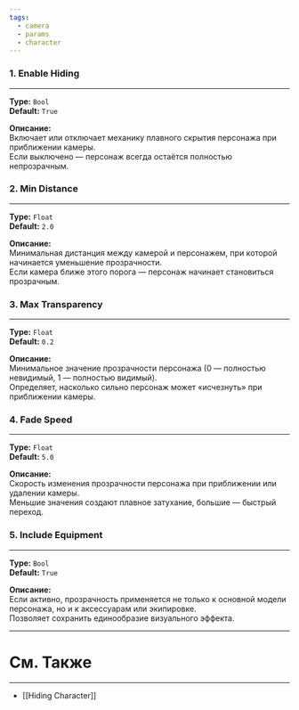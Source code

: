 ```yaml
---
tags:
  - camera
  - params
  - character
---
```


### 1. **Enable Hiding**
---

**Type:** `Bool`  
**Default:** `True`

**Описание:**  
Включает или отключает механику плавного скрытия персонажа при приближении камеры.  
Если выключено — персонаж всегда остаётся полностью непрозрачным.

### 2. **Min Distance**
---

**Type:** `Float`  
**Default:** `2.0`

**Описание:**  
Минимальная дистанция между камерой и персонажем, при которой начинается уменьшение прозрачности.  
Если камера ближе этого порога — персонаж начинает становиться прозрачным.

### 3. **Max Transparency**
---

**Type:** `Float`  
**Default:** `0.2`

**Описание:**  
Минимальное значение прозрачности персонажа (0 — полностью невидимый, 1 — полностью видимый).  
Определяет, насколько сильно персонаж может «исчезнуть» при приближении камеры.

### 4. **Fade Speed**
---

**Type:** `Float`  
**Default:** `5.0`

**Описание:**  
Скорость изменения прозрачности персонажа при приближении или удалении камеры.  
Меньшие значения создают плавное затухание, большие — быстрый переход.

### 5. **Include Equipment**
---

**Type:** `Bool`  
**Default:** `True`

**Описание:**  
Если активно, прозрачность применяется не только к основной модели персонажа, но и к аксессуарам или экипировке.  
Позволяет сохранить единообразие визуального эффекта.

---

# См. Также

---

- [[Hiding Character]]